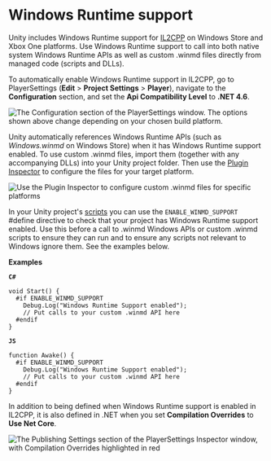 # Windows Runtime support

Unity includes Windows Runtime support for [IL2CPP](IL2CPP) on Windows Store and Xbox One platforms. Use Windows Runtime support to call into both native system Windows Runtime APIs as well as custom .winmd files directly from managed code (scripts and DLLs).

To automatically enable Windows Runtime support in IL2CPP, go to PlayerSettings (__Edit__ > __Project Settings__ > __Player__), navigate to the __Configuration__ section, and set the __Api Compatibility Level__ to __.NET 4.6__.

![The __Configuration__ section of the PlayerSettings window.  The options shown above change depending on your chosen build platform.](../uploads/Main/IL2CPP-4.png)

Unity automatically references Windows Runtime APIs (such as _Windows.winmd_ on Windows Store) when it has Windows Runtime support enabled. To use custom .winmd files, import them (together with any accompanying DLLs) into your Unity project folder. Then use the [Plugin Inspector](PluginInspector) to configure the files for your target platform.

![Use the Plugin Inspector to configure custom .winmd files for specific platforms
](../uploads/Main/IL2CPP-5.png)

In your Unity project's [scripts](ScriptingSection) you can use the `ENABLE_WINMD_SUPPORT` #define directive to check that your project has Windows Runtime support enabled. Use this before a call to .winmd Windows APIs or custom .winmd scripts to ensure they can run and to ensure any scripts not relevant to Windows ignore them. See the examples below. 

**Examples**

**`C#`**

````
void Start() {
  #if ENABLE_WINMD_SUPPORT
    Debug.Log("Windows Runtime Support enabled");
    // Put calls to your custom .winmd API here
  #endif
}
````
**`JS`**

````
function Awake() {
  #if ENABLE_WINMD_SUPPORT
    Debug.Log("Windows Runtime Support enabled");
    // Put calls to your custom .winmd API here
  #endif
}
````

In addition to being defined when Windows Runtime support is enabled in IL2CPP, it is also defined in .NET when you set __Compilation Overrides__ to  __Use Net Core__.

![The Publishing Settings section of the PlayerSettings Inspector window, with __Compilation Overrides__ highlighted in red](../uploads/Main/IL2CPP-6.png)